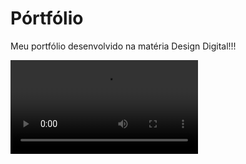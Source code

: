 <p align="center">

# Pórtfólio
 
<p>Meu portfólio desenvolvido na matéria Design Digital!!!</p>

<video src="./video/video.mp4">